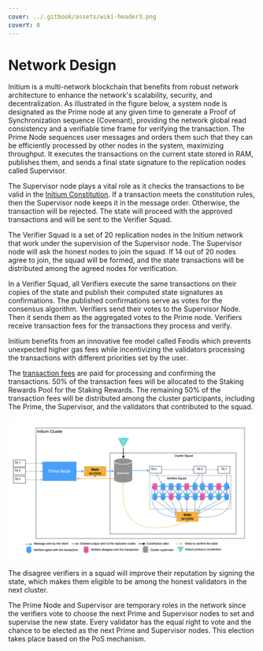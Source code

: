 ```yaml
---
cover: ../.gitbook/assets/wiki-header3.png
coverY: 0
---
```


# Network Design

Initium is a multi-network blockchain that benefits from robust network architecture to enhance the network's scalability, security, and decentralization. As illustrated in the figure below, a system node is designated as the Prime node at any given time to generate a Proof of Synchronization sequence (Covenant), providing the network global read consistency and a verifiable time frame for verifying the transaction. The Prime Node sequences user messages and orders them such that they can be efficiently processed by other nodes in the system, maximizing throughput. It executes the transactions on the current state stored in RAM, publishes them, and sends a final state signature to the replication nodes called Supervisor.&#x20;

The Supervisor node plays a vital role as it checks the transactions to be valid in the [Initium Constitution](../appendix/contribution.md). If a transaction meets the constitution rules, then the Supervisor node keeps it in the message order. Otherwise, the transaction will be rejected. The state will proceed with the approved transactions and will be sent to the Verifier Squad.&#x20;

The Verifier Squad is a set of 20 replication nodes in the Initium network that work under the supervision of the Supervisor node. The Supervisor node will ask the honest nodes to join the squad. If 14 out of 20 nodes agree to join, the squad will be formed, and the state transactions will be distributed among the agreed nodes for verification.&#x20;

In a Verifier Squad, all Verifiers execute the same transactions on their copies of the state and publish their computed state signatures as confirmations. The published confirmations serve as votes for the consensus algorithm. Verifiers send their votes to the Supervisor Node. Then it sends them as the aggregated votes to the Prime node. Verifiers receive transaction fees for the transactions they process and verify.&#x20;

Initium benefits from an innovative fee model called Feodis which prevents unexpected higher gas fees while incentivizing the validators processing the transactions with different priorities set by the user.

The [transaction fees](../initium-ecosystem/crypto-economics/transaction-fees.md) are paid for processing and confirming the transactions. 50% of the transaction fees will be allocated to the Staking Rewards Pool for the Staking Rewards. The remaining 50% of the transaction fees will be distributed among the cluster participants, including The Prime, the Supervisor, and the validators that contributed to the squad.

![Initium Network DesignT](<../.gitbook/assets/Screen Shot 2022-07-14 at 4.39.54 PM.png>)

The disagree verifiers in a squad will improve their reputation by signing the state, which makes them eligible to be among the honest validators in the next cluster.

The Prime Node and Supervisor are temporary roles in the network since the verifiers vote to choose the next Prime and Supervisor nodes to set and supervise the new state. Every validator has the equal right to vote and the chance to be elected as the next Prime and Supervisor nodes. This election takes place based on the PoS mechanism.

